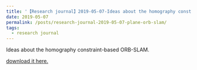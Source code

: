 ```yaml
---
title: '【Research journal】2019-05-07-Ideas about the homography constraint-based ORB-SLAM'
date: 2019-05-07
permalink: /posts/research-journal-2019-05-07-plane-orb-slam/
tags:
  - research journal
---
```


Ideas about the homography constraint-based ORB-SLAM.

<a href="http://sunqinxuan.github.io/files/research-journal-2019-05-07-plane-orb-slam.pdf">download it here.</a>











